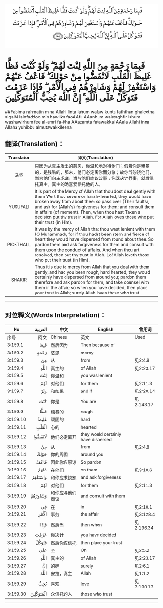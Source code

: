 ![003:159](images/003_159.gif)

# فَبِمَا رَحْمَةٍ مِنَ اللَّهِ لِنْتَ لَهُمْ ۖ وَلَوْ كُنْتَ فَظًّا غَلِيظَ الْقَلْبِ لَانْفَضُّوا مِنْ حَوْلِكَ ۖ فَاعْفُ عَنْهُمْ وَاسْتَغْفِرْ لَهُمْ وَشَاوِرْهُمْ فِي الْأَمْرِ ۖ فَإِذَا عَزَمْتَ فَتَوَكَّلْ عَلَى اللَّهِ ۚ إِنَّ اللَّهَ يُحِبُّ الْمُتَوَكِّلِينَ 

##Fabima rahmatin mina Allahi linta lahum walaw kunta faththan ghaleetha alqalbi lainfaddoo min hawlika faoAAfu AAanhum waistaghfir lahum washawirhum fee al-amri fa-itha AAazamta fatawakkal AAala Allahi inna Allaha yuhibbu almutawakkileena 

## 翻译(Translation)：

| Translator | 译文(Translation)                                            |
| :--------: | ------------------------------------------------------------ |
|    马坚    | 只因为从真主发出的慈恩，你温和地对待他们；假若你是粗暴的，是残酷的，那末，他们必定离你而分散；故你当恕饶他们，当为他们向主求饶，当与他们商议公事；你既决计行事，就当信托真主。真主的确喜爱信托他的人。 |
|  YUSUFALI  | It is part of the Mercy of Allah that thou dost deal gently with them Wert thou severe or harsh-hearted, they would have broken away from about thee: so pass over (Their faults), and ask for (Allah's) forgiveness for them; and consult them in affairs (of moment). Then, when thou hast Taken a decision put thy trust in Allah. For Allah loves those who put their trust (in Him). |
| PICKTHALL  | It was by the mercy of Allah that thou wast lenient with them (O Muhammad), for if thou hadst been stern and fierce of heart they would have dispersed from round about thee. So pardon them and ask forgiveness for them and consult with them upon the conduct of affairs. And when thou art resolved, then put thy trust in Allah. Lo! Allah loveth those who put their trust (in Him). |
|   SHAKIR   | Thus it is due to mercy from Allah that you deal with them gently, and had you been rough, hard hearted, they would certainly have dispersed from around you; pardon them therefore and ask pardon for them, and take counsel with them in the affair; so when you have decided, then place your trust in Allah; surely Allah loves those who trust. |

---

## 对位释义(Words Interpretation)：

| No   | العربية | 中文    | English | 曾用词 |
| ---- | ------: | ------- | ------- | ------ |
| 序号 |    阿文 | Chinese | 英文    | Used   |
| 3:159.1  | فَبِمَا      | 然后因为         | Then because of    |            |
| 3:159.2  | رَحْمَةٍ      | 慈恩             | mercy                               |            |
| 3:159.3  | مِنَ        | 从               | from                                | 见2:4.8    |
| 3:159.4  | اللَّهِ      | 真主的           | of Allah                            | 见2:23.17  |
| 3:159.5  | لِنْتَ       | 你温和           | you was lenient                     |            |
| 3:159.6  | لَهُمْ       | 对他们           | for them                            | 见2:11.3   |
| 3:159.7  | وَلَوْ       | 和如果           | and if                              | 见2:20.14  |
| 3:159.8  | كُنْتَ       | 你是             | You are                             | 见2:143.17 |
| 3:159.9  | فَظًّا       | 粗暴的           | rough                               |            |
| 3:159.10 | غَلِيظَ      | 顽固的           | hard                                |            |
| 3:159.11 | الْقَلْبِ     | 心的             | hearted                             |            |
| 3:159.12 | لَانْفَضُّوا   | 他们必定离开     | they would certainly have dispersed |            |
| 3:159.13 | مِنْ        | 从               | from                                | 见2:4.8    |
| 3:159.14 | حَوْلِكَ      | 你的周围         | around you                          |            |
| 3:159.15 | فَاعْفُ      | 因此你应原谅     | So pardon                           |            |
| 3:159.16 | عَنْهُمْ      | 在他们           | on them                             | 见3:10.6   |
| 3:159.17 | وَاسْتَغْفِرْ   | 和你应求饶恕     | and ask forgiveness                 |            |
| 3:159.18 | لَهُمْ       | 对他们           | for them                            | 见2:11.3   |
| 3:159.19 | وَشَاوِرْهُمْ   | 和你应与他们商议 | and consult with them               |            |
| 3:159.20 | فِي        | 在               | in                                  | 见2:10.1   |
| 3:159.21 | الْأَمْرِ     | 事务             | the affair                          | 见3:128.4  |
| 3:159.22 | فَإِذَا      | 然后当           | then when                           | 见2:196.34 |
| 3:159.23 | عَزَمْتَ      | 你决计           | you have decided                    |            |
| 3:159.24 | فَتَوَكَّلْ     | 然后你应信托     | then place your trust               |            |
| 3:159.25 | عَلَى       | 至               | On                                  | 见2:5.2    |
| 3:159.26 | اللَّهِ      | 真主的           | of Allah                            | 见2:23.17  |
| 3:159.27 | إِنَّ        | 的确             | surely                              | 见2:6.1    |
| 3:159.28 | اللَّهَ      | 安拉，真主       | Allah                               | 见1:1.2    |
| 3:159.29 | يُحِبُّ       | 喜欢             | love                                | 见2:190.12 |
| 3:159.30 | الْمُتَوَكِّلِينَ | 众信托的人       | those who trust                     |            |

---

